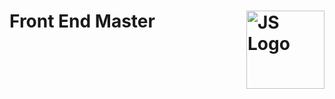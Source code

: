 # Front End Master <img src="https://upload.wikimedia.org/wikipedia/commons/6/6a/JavaScript-logo.png" width="125" align="right" alt="JS Logo">
